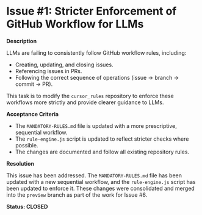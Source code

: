 # Issue #1: Stricter Enforcement of GitHub Workflow for LLMs

**Description**

LLMs are failing to consistently follow GitHub workflow rules, including:
- Creating, updating, and closing issues.
- Referencing issues in PRs.
- Following the correct sequence of operations (issue -> branch -> commit -> PR).

This task is to modify the `cursor_rules` repository to enforce these workflows more strictly and provide clearer guidance to LLMs.

**Acceptance Criteria**

- The `MANDATORY-RULES.md` file is updated with a more prescriptive, sequential workflow.
- The `rule-engine.js` script is updated to reflect stricter checks where possible.
- The changes are documented and follow all existing repository rules.

**Resolution**

This issue has been addressed. The `MANDATORY-RULES.md` file has been updated with a new sequential workflow, and the `rule-engine.js` script has been updated to enforce it. These changes were consolidated and merged into the `preview` branch as part of the work for Issue #6.

**Status: CLOSED**